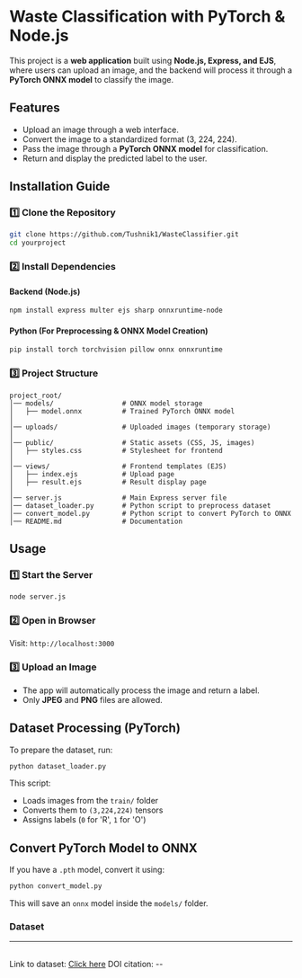 # Waste Classification with PyTorch & Node.js

This project is a **web application** built using **Node.js, Express, and EJS**, where users can upload an image, and the backend will process it through a **PyTorch ONNX model** to classify the image.

## Features

- Upload an image through a web interface.
- Convert the image to a standardized format (3, 224, 224).
- Pass the image through a **PyTorch ONNX model** for classification.
- Return and display the predicted label to the user.

## Installation Guide

### 1️⃣ **Clone the Repository**

```sh
git clone https://github.com/Tushnik1/WasteClassifier.git
cd yourproject
```

### 2️⃣ **Install Dependencies**

#### Backend (Node.js)

```sh
npm install express multer ejs sharp onnxruntime-node
```

#### Python (For Preprocessing & ONNX Model Creation)

```sh
pip install torch torchvision pillow onnx onnxruntime
```

### 3️⃣ **Project Structure**

```
project_root/
│── models/                 # ONNX model storage
│   ├── model.onnx          # Trained PyTorch ONNX model
│
│── uploads/                # Uploaded images (temporary storage)
│
│── public/                 # Static assets (CSS, JS, images)
│   ├── styles.css          # Stylesheet for frontend
│
│── views/                  # Frontend templates (EJS)
│   ├── index.ejs           # Upload page
│   ├── result.ejs          # Result display page
│
│── server.js               # Main Express server file
│── dataset_loader.py       # Python script to preprocess dataset
│── convert_model.py        # Python script to convert PyTorch to ONNX
│── README.md               # Documentation
```

## Usage

### **1️⃣ Start the Server**

```sh
node server.js
```

### **2️⃣ Open in Browser**

Visit: `http://localhost:3000`

### **3️⃣ Upload an Image**

- The app will automatically process the image and return a label.
- Only **JPEG** and **PNG** files are allowed.

## Dataset Processing (PyTorch)

To prepare the dataset, run:

```sh
python dataset_loader.py
```

This script:

- Loads images from the `train/` folder
- Converts them to `(3,224,224)` tensors
- Assigns labels (`0` for 'R', `1` for 'O')

## Convert PyTorch Model to ONNX

If you have a `.pth` model, convert it using:

```sh
python convert_model.py
```

This will save an `onnx` model inside the `models/` folder.


### Dataset
<hr>
<br>
Link to dataset: <a href="https://www.kaggle.com/datasets/techsash/waste-classification-data/data">Click here</a>
DOI citation: --



